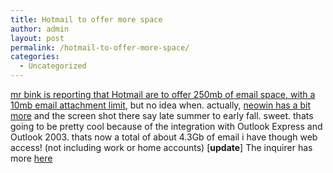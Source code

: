 ```yaml
---
title: Hotmail to offer more space
author: admin
layout: post
permalink: /hotmail-to-offer-more-space/
categories:
  - Uncategorized
---
```

[mr bink is reporting that Hotmail are to offer 250mb of email space, with a 10mb email attachment limit][1], but no idea when. actually, [neowin has a bit more][2] and the screen shot there say late summer to early fall. sweet. thats going to be pretty cool because of the integration with Outlook Express and Outlook 2003. thats now a total of about 4.3Gb of email i have though web access! (not including work or home accounts) [**update**] The inquirer has more [here][3]

 [1]: http://bink.nu/DesktopModules/ArticleDetail.aspx?ArticleID=2067
 [2]: http://www.neowin.net/comments.php?id=21605&category=main
 [3]: http://www.theinquirer.net/?article=16793